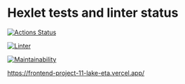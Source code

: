 
# Hexlet tests and linter status

[![Actions Status](https://github.com/Anitnelav01/frontend-project-11/workflows/hexlet-check/badge.svg)](https://github.com/Anitnelav01/frontend-project-11/actions)

[![Linter](https://github.com/Anitnelav01/frontend-project-11/workflows/main/badge.svg)](https://github.com/Anitnelav01/frontend-project-11/actions/workflows/main.yml)

[![Maintainability](https://api.codeclimate.com/v1/badges/1a16b400b296253b9145/maintainability)](https://codeclimate.com/github/Anitnelav01/frontend-project-11/maintainability)

<https://frontend-project-11-lake-eta.vercel.app/>
